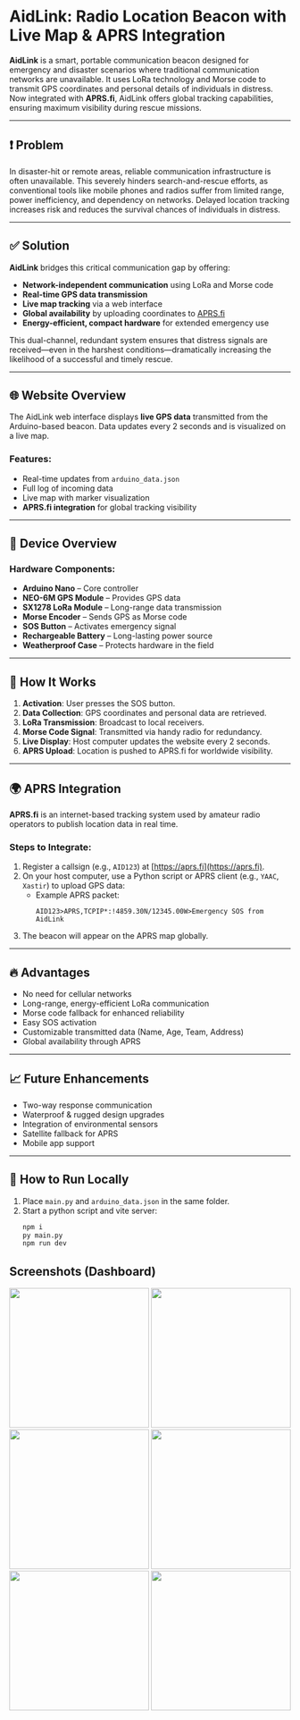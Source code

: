 # AidLink: Radio Location Beacon with Live Map & APRS Integration

**AidLink** is a smart, portable communication beacon designed for emergency and disaster scenarios where traditional communication networks are unavailable. It uses LoRa technology and Morse code to transmit GPS coordinates and personal details of individuals in distress. Now integrated with **APRS.fi**, AidLink offers global tracking capabilities, ensuring maximum visibility during rescue missions.

---

## ❗ Problem

In disaster-hit or remote areas, reliable communication infrastructure is often unavailable. This severely hinders search-and-rescue efforts, as conventional tools like mobile phones and radios suffer from limited range, power inefficiency, and dependency on networks. Delayed location tracking increases risk and reduces the survival chances of individuals in distress.

---

## ✅ Solution

**AidLink** bridges this critical communication gap by offering:
- **Network-independent communication** using LoRa and Morse code
- **Real-time GPS data transmission**
- **Live map tracking** via a web interface
- **Global availability** by uploading coordinates to [APRS.fi](https://aprs.fi)
- **Energy-efficient, compact hardware** for extended emergency use

This dual-channel, redundant system ensures that distress signals are received—even in the harshest conditions—dramatically increasing the likelihood of a successful and timely rescue.

---

## 🌐 Website Overview

The AidLink web interface displays **live GPS data** transmitted from the Arduino-based beacon. Data updates every 2 seconds and is visualized on a live map.

### Features:
- Real-time updates from `arduino_data.json`
- Full log of incoming data
- Live map with marker visualization
- **APRS.fi integration** for global tracking visibility

---

## 📡 Device Overview

### Hardware Components:
- **Arduino Nano** – Core controller
- **NEO-6M GPS Module** – Provides GPS data
- **SX1278 LoRa Module** – Long-range data transmission
- **Morse Encoder** – Sends GPS as Morse code
- **SOS Button** – Activates emergency signal
- **Rechargeable Battery** – Long-lasting power source
- **Weatherproof Case** – Protects hardware in the field

---

## 🧠 How It Works

1. **Activation**: User presses the SOS button.
2. **Data Collection**: GPS coordinates and personal data are retrieved.
3. **LoRa Transmission**: Broadcast to local receivers.
4. **Morse Code Signal**: Transmitted via handy radio for redundancy.
5. **Live Display**: Host computer updates the website every 2 seconds.
6. **APRS Upload**: Location is pushed to APRS.fi for worldwide visibility.

---

## 🌍 APRS Integration

**APRS.fi** is an internet-based tracking system used by amateur radio operators to publish location data in real time.

### Steps to Integrate:
1. Register a callsign (e.g., `AID123`) at [https://aprs.fi](https://aprs.fi).
2. On your host computer, use a Python script or APRS client (e.g., `YAAC`, `Xastir`) to upload GPS data:
   - Example APRS packet:
     ```
     AID123>APRS,TCPIP*:!4859.30N/12345.00W>Emergency SOS from AidLink
     ```
3. The beacon will appear on the APRS map globally.

---

## 🔥 Advantages

- No need for cellular networks
- Long-range, energy-efficient LoRa communication
- Morse code fallback for enhanced reliability
- Easy SOS activation
- Customizable transmitted data (Name, Age, Team, Address)
- Global availability through APRS

---

## 📈 Future Enhancements

- Two-way response communication
- Waterproof & rugged design upgrades
- Integration of environmental sensors
- Satellite fallback for APRS
- Mobile app support

---


## 🧪 How to Run Locally

1. Place `main.py` and `arduino_data.json` in the same folder.
2. Start a python script and vite server:
   ```bash
   npm i 
   py main.py
   npm run dev


## Screenshots (Dashboard)
<p float="left">
  <img src="https://github.com/user-attachments/assets/7b66cd8a-3c7c-41ca-960f-5a9b47e59558" width="250" />
  <img src="https://github.com/user-attachments/assets/a8688906-9d3d-415b-8faa-5511233eada7" width="250" />
  <img src="https://github.com/user-attachments/assets/7f53f7b4-4303-41bc-b77b-a7f7def3a3a5" width="250" />
  <img src="https://github.com/user-attachments/assets/4fdaf5b0-61e9-4410-aae2-171eafeee35c" width="250" />
  <img src="https://github.com/user-attachments/assets/02bc2833-00b3-4607-8668-0d147cb7affa" width="250" />
  <img src="https://github.com/user-attachments/assets/5e85fa98-e548-487b-92ca-d1c66abf16a3" width="250" />
</p>

